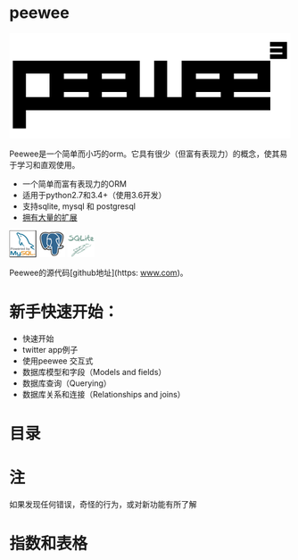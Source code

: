 # peewee
![](/assets/logo.png)

Peewee是一个简单而小巧的orm。它具有很少（但富有表现力）的概念，使其易于学习和直观使用。

* 一个简单而富有表现力的ORM
* 适用于python2.7和3.4+（使用3.6开发）
* 支持sqlite, mysql 和 postgresql
* [拥有大量的扩展](http://www.com)

![](/assets/mysql.png) ![](/assets/postgresql.png) ![](/assets/sqlite.png)

Peewee的源代码[github地址](https: www.com)。

# 新手快速开始：
* 快速开始
* twitter app例子
* 使用peewee 交互式
* 数据库模型和字段（Models and fields）
* 数据库查询（Querying）
* 数据库关系和连接（Relationships and joins）

# 目录


# 注

如果发现任何错误，奇怪的行为，或对新功能有所了解


# 指数和表格


